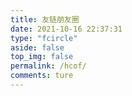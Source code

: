 ```yaml
---
title: 友链朋友圈
date: 2021-10-16 22:37:31
type: "fcircle"
aside: false
top_img: false
permalink: /hcof/
comments: ture
---
```


<script>
  window.circle_config = {
    api: 'https://661111.gq'
  }
</script>

<script defer="defer" type="module" src="hcof/js/fcircle-module.js"></script>
<link href="https://blog.dorakika.cn/css/circle.css" rel="stylesheet" />
<script defer="defer" src="https://blog.dorakika.cn/js/circle.js" nomodule></script>
<div id="app"></div>
